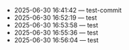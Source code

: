 - 2025-06-30 16:41:42 — test-commit
- 2025-06-30 16:52:19 — test
- 2025-06-30 16:53:58 — test
- 2025-06-30 16:55:36 — test
- 2025-06-30 16:56:04 — test
